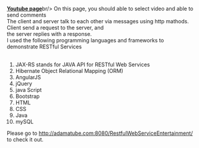 <u><b>Youtube page</b></u>br/>
 On this page, you should able to select video and able to send comments<br/>
    The client and server talk to each other via messages using http mathods. Client send a request to the server, and <br/>
    the server replies with a response.<br/>
I used the following programming languages and frameworks to demonstrate RESTful Services<br/><br/>
1. JAX-RS stands for JAVA API for RESTful Web Services<br/>
2. Hibernate Object Relational Mapping (ORM) <br/>
3. AngularJS<br/>
4. jQuery<br/>
5. java Script<br/>
6. Bootstrap<br/>
7. HTML<br/>
8. CSS<br/>
9. Java
10. mySQL


Please go to http://adamatube.com:8080/RestfulWebServiceEntertainment/ 
to check it out. 
